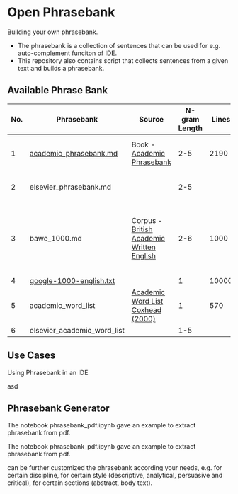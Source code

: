 # Open Phrasebank




Building your own phrasebank. 

- The phrasebank is a collection of sentences that can be used for e.g. auto-complement funciton of IDE. 
- This repository also contains script that collects sentences from a given text and builds a phrasebank. 



## Available Phrase Bank

| No. | Phrasebank                                                                                                           | Source                                                                                                          | N-gram Length | Lines | Comments                                                                      |
| --- | -------------------------------------------------------------------------------------------------------------------- | --------------------------------------------------------------------------------------------------------------- | ------------- | ----- | ----------------------------------------------------------------------------- |
| 1   | [academic_phrasebank.md](https://github.com/liuh886/open_phrasebank/blob/main/academic_phrasebank.md)                | Book - [Academic Phrasebank](https://github.com/liuh886/open_phrasebank/blob/main/data/Academic_Phrasebank.pdf) | 2-5           | 2190  | Extract from pdf and token by spaCy                                           |
| 2   | elsevier_phrasebank.md                                                                                               |                                                                                                                 | 2-5           |       | Extract by n-gram frequency                                                   |
| 3   | bawe_1000.md                                                                                                         | Corpus - [British Academic Written English](https://app.sketchengine.eu/#dashboard?corpname=preloaded%2Fbawe2)  | 2-6           | 1000  | Due to inaccessible, only most frequent used 1000 n-grams (n: 2-6) list here. |
| 4   | [google-1000-english.txt](https://github.com/first20hours/google-10000-english/blob/master/google-10000-english.txt) |                                                                                                                 | 1             | 10000 |                                                                               |
| 5   | academic_word_list                                                                                                   | [Academic Word List Coxhead (2000)](https://www.uefap.com/vocab/select/awl.htm)                                 | 1             | 570   | 570 headwords                                                                 |
| 6   | elsevier_academic_word_list                                                                                          |                                                                                                                 | 1-5           |       |                                                                               |


## Use Cases

Using Phrasebank in an IDE

asd

## Phrasebank Generator

The notebook phrasebank_pdf.ipynb gave an example to extract phrasebank from pdf.

The notebook phrasebank_pdf.ipynb gave an example to extract phrasebank from pdf.

can be further customized the phrasebank according your needs, e.g. for certain discipline, for certain style (descriptive, analytical, persuasive and critical), for certain sections (abstract, body text).






